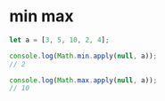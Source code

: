 # min max

```javascript
let a = [3, 5, 10, 2, 4];

console.log(Math.min.apply(null, a));
// 2

console.log(Math.max.apply(null, a));
// 10
```
